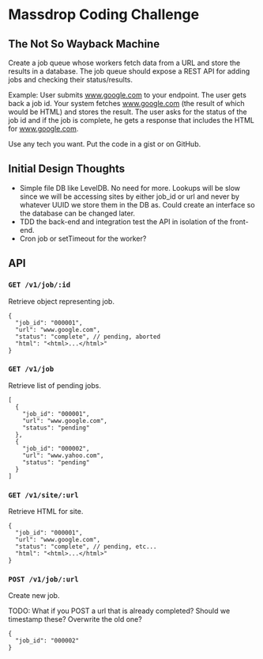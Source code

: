 # Massdrop Coding Challenge

## The Not So Wayback Machine

Create a job queue whose workers fetch data from a URL and store the results in a database. The job queue should expose a REST API for adding jobs and checking their status/results.

Example: User submits www.google.com to your endpoint. The user gets back a job id. Your system fetches www.google.com (the result of which would be HTML) and stores the result. The user asks for the status of the job id and if the job is complete, he gets a response that includes the HTML for www.google.com.

Use any tech you want. Put the code in a gist or on GitHub.

## Initial Design Thoughts

- Simple file DB like LevelDB. No need for more. Lookups will be slow since we will be accessing sites by either job_id or url and never by whatever UUID we store them in the DB as. Could create an interface so the database can be changed later. 
- TDD the back-end and integration test the API in isolation of the front-end.
- Cron job or setTimeout for the worker?

## API

### `GET /v1/job/:id`

Retrieve object representing job.

    {
      "job_id": "000001",
      "url": "www.google.com",
      "status": "complete", // pending, aborted
      "html": "<html>...</html>"
    }

### `GET /v1/job`

Retrieve list of pending jobs.

    [
      {
        "job_id": "000001",
        "url": "www.google.com",
        "status": "pending"
      },
      {
        "job_id": "000002",
        "url": "www.yahoo.com",
        "status": "pending"
      }
    ]

### `GET /v1/site/:url`

Retrieve HTML for site.

    {
      "job_id": "000001",
      "url": "www.google.com",
      "status": "complete", // pending, etc...
      "html": "<html>...</html>"
    }

### `POST /v1/job/:url`

Create new job.

TODO: What if you POST a url that is already completed? Should we timestamp these? Overwrite the old one?

    {
      "job_id": "000002"
    }